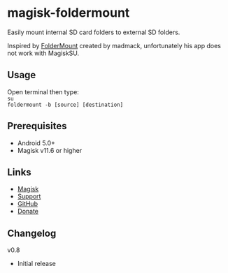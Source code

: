 # magisk-foldermount
Easily mount internal SD card folders to external SD folders.

Inspired by [FolderMount](https://forum.xda-developers.com/showthread.php?t=2192122) created by madmack, unfortunately his app does not work with MagiskSU.

## Usage
Open terminal then type:  
 `su`  
 `foldermount -b [source] [destination]`


## Prerequisites
* Android 5.0+
* Magisk v11.6 or higher

## Links
* [Magisk](https://forum.xda-developers.com/apps/magisk/official-magisk-v7-universal-systemless-t3473445)
* [Support]()
* [GitHub](https://github.com/codebucketdev/magisk-foldermount)
* [Donate](https://www.paypal.me/codebucket/5)

## Changelog
v0.8
 - Initial release
